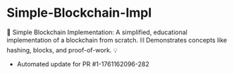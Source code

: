 # Simple-Blockchain-Impl
🔗 Simple Blockchain Implementation: A simplified, educational implementation of a blockchain from scratch. ⛓️ Demonstrates concepts like hashing, blocks, and proof-of-work. 💡


- Automated update for PR #1-1761162096-282